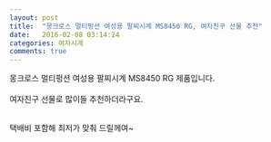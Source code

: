 ```yaml
---
layout: post
title:  "몽크로스 멀티펑션 여성용 팔찌시계 MS8450 RG, 여자친구 선물 추천"
date:   2016-02-08 03:14:24
categories: 여자시계
comments: true
---
```


몽크로스 멀티펑션 여성용 팔찌시계 MS8450 RG 제품입니다.
 <br><br>
여자친구 선물로 많이들 추천하더라구요. <br><br>

택배비 포함해 최저가 맞춰 드릴께여~ <br>
<br>
<img class="image" src="https://4.bp.blogspot.com/-ncYFC_OQrIk/W-cboZI_CdI/AAAAAAAAAqE/-ndDkSPDfqwcmgPrk41xvWTVGasCwKfCACLcBGAs/s1600/34623462.jpg" alt=""/>
<br>
<br>
<img class="image" src="http://www.nbbang.co.kr/data/webedit/20180912182924_xufsijrl.jpg" alt=""/>
